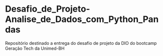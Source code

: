 # Desafio_de_Projeto-Analise_de_Dados_com_Python_Pandas
Repositório destinado a entrega do desafio de projeto da DIO do bootcamp Geração Tech da Unimed-BH
